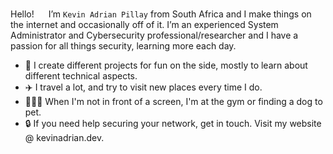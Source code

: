 Hello! <img src = "https://raw.githubusercontent.com/MartinHeinz/MartinHeinz/master/wave.gif" width = 15px> </h1> I’m `Kevin Adrian Pillay` from South Africa and I make things on the internet and occasionally off of it. I’m an experienced System Administrator and Cybersecurity professional/researcher and I have a passion for all things security, learning more each day. 

   - 🎒 I create different projects for fun on the side, mostly to learn about different technical aspects.
   - ✈️ I travel a lot, and try to visit new places every time I do.
   - 🏋🏽‍♂️ When I'm not in front of a screen, I'm at the gym or finding a dog to pet.
   - 🔒 If you need help securing your network, get in touch. Visit my website @ kevinadrian.dev.
